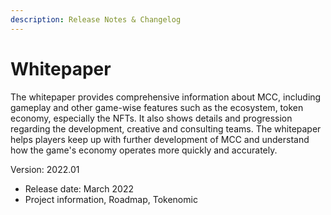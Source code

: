 ```yaml
---
description: Release Notes & Changelog
---
```


# Whitepaper

The whitepaper provides comprehensive information about MCC, including gameplay and other game-wise features such as the ecosystem, token economy, especially the NFTs. It also shows details and progression regarding the development, creative and consulting teams. The whitepaper helps players keep up with further development of MCC and understand how the game's economy operates more quickly and accurately.

Version: 2022.01&#x20;

* Release date: March 2022
* Project information, Roadmap, Tokenomic
